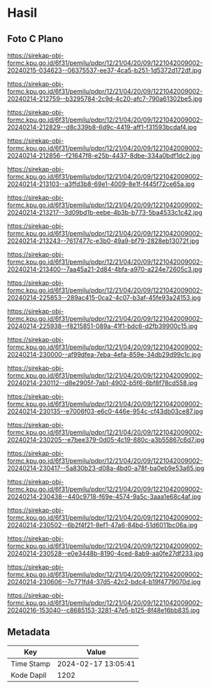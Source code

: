 # Hasil

## Foto C Plano

https://sirekap-obj-formc.kpu.go.id/6f31/pemilu/pdpr/12/21/04/20/09/1221042009002-20240215-034623--06375537-ee37-4ca5-b251-1d5372d172df.jpg

https://sirekap-obj-formc.kpu.go.id/6f31/pemilu/pdpr/12/21/04/20/09/1221042009002-20240214-212759--b3295784-2c9d-4c20-afc7-790a61302be5.jpg

https://sirekap-obj-formc.kpu.go.id/6f31/pemilu/pdpr/12/21/04/20/09/1221042009002-20240214-212829--d8c339b8-6d9c-4419-aff1-f31593bcdaf4.jpg

https://sirekap-obj-formc.kpu.go.id/6f31/pemilu/pdpr/12/21/04/20/09/1221042009002-20240214-212856--f21647f8-e25b-4437-8dbe-334a0bdf1dc2.jpg

https://sirekap-obj-formc.kpu.go.id/6f31/pemilu/pdpr/12/21/04/20/09/1221042009002-20240214-213103--a3ffd3b8-69e1-4009-8e1f-f445f72ce65a.jpg

https://sirekap-obj-formc.kpu.go.id/6f31/pemilu/pdpr/12/21/04/20/09/1221042009002-20240214-213217--3d09bd1b-eebe-4b3b-b773-5ba4533c1c42.jpg

https://sirekap-obj-formc.kpu.go.id/6f31/pemilu/pdpr/12/21/04/20/09/1221042009002-20240214-213243--7617477c-e3b0-49a9-bf79-2828eb13072f.jpg

https://sirekap-obj-formc.kpu.go.id/6f31/pemilu/pdpr/12/21/04/20/09/1221042009002-20240214-213400--7aa45a21-2d84-4bfa-a970-a224e72605c3.jpg

https://sirekap-obj-formc.kpu.go.id/6f31/pemilu/pdpr/12/21/04/20/09/1221042009002-20240214-225853--289ac415-0ca2-4c07-b3af-45fe93a24153.jpg

https://sirekap-obj-formc.kpu.go.id/6f31/pemilu/pdpr/12/21/04/20/09/1221042009002-20240214-225938--f8215851-089a-41f1-bdc6-d2fb39900c15.jpg

https://sirekap-obj-formc.kpu.go.id/6f31/pemilu/pdpr/12/21/04/20/09/1221042009002-20240214-230000--af99dfea-7eba-4efa-859e-34db29d99c1c.jpg

https://sirekap-obj-formc.kpu.go.id/6f31/pemilu/pdpr/12/21/04/20/09/1221042009002-20240214-230112--d8e2905f-7ab1-4902-b5f6-6bf8f78cd558.jpg

https://sirekap-obj-formc.kpu.go.id/6f31/pemilu/pdpr/12/21/04/20/09/1221042009002-20240214-230135--e7006f03-e6c0-446e-954c-cf43db03ce87.jpg

https://sirekap-obj-formc.kpu.go.id/6f31/pemilu/pdpr/12/21/04/20/09/1221042009002-20240214-230205--e7bee379-0d05-4c19-880c-a3b55867c6d7.jpg

https://sirekap-obj-formc.kpu.go.id/6f31/pemilu/pdpr/12/21/04/20/09/1221042009002-20240214-230417--5a830b23-d08a-4bd0-a78f-ba0eb9e53a65.jpg

https://sirekap-obj-formc.kpu.go.id/6f31/pemilu/pdpr/12/21/04/20/09/1221042009002-20240214-230438--440c9718-f69e-4574-9a5c-3aaa1e68c4af.jpg

https://sirekap-obj-formc.kpu.go.id/6f31/pemilu/pdpr/12/21/04/20/09/1221042009002-20240214-230502--6b2f4f21-8ef1-47a6-84bd-51d6011bc06a.jpg

https://sirekap-obj-formc.kpu.go.id/6f31/pemilu/pdpr/12/21/04/20/09/1221042009002-20240214-230528--e0e3448b-8190-4ced-8ab9-aa0fe27df233.jpg

https://sirekap-obj-formc.kpu.go.id/6f31/pemilu/pdpr/12/21/04/20/09/1221042009002-20240214-230606--7c771fd4-37d5-42c2-bdc4-b19f4779070d.jpg

https://sirekap-obj-formc.kpu.go.id/6f31/pemilu/pdpr/12/21/04/20/09/1221042009002-20240216-153040--c8685153-3281-47e5-b125-8f48e16bb835.jpg


## Metadata

| Key        | Value               |
| ---------- | ------------------- |
| Time Stamp | 2024-02-17 13:05:41 |
| Kode Dapil | 1202                |



